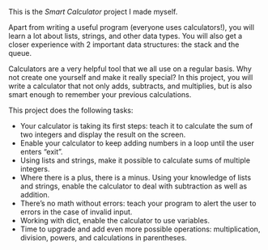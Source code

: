 This is the *Smart Calculator* project I made myself.

Apart from writing a useful program (everyone uses calculators!), you will learn a lot about lists, strings, and other data types. You will also get a closer experience with 2 important data structures: the stack and the queue.

Calculators are a very helpful tool that we all use on a regular basis. Why not create one yourself and make it really special? In this project, you will write a calculator that not only adds, subtracts, and multiplies, but is also smart enough to remember your previous calculations.

This project does the following tasks:

* Your calculator is taking its first steps: teach it to calculate the sum of two integers and display the result on the screen.
* Enable your calculator to keep adding numbers in a loop until the user enters “exit”.
* Using lists and strings, make it possible to calculate sums of multiple integers.
* Where there is a plus, there is a minus. Using your knowledge of lists and strings, enable the calculator to deal with subtraction as well as addition.
* There’s no math without errors: teach your program to alert the user to errors in the case of invalid input.
* Working with dict, enable the calculator to use variables.
* Time to upgrade and add even more possible operations: multiplication, division, powers, and calculations in parentheses.
